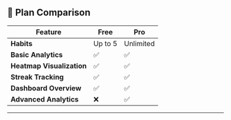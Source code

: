 ## 🔄 **Plan Comparison**

| Feature | Free | Pro |
|---------|------|-----|
| **Habits** | Up to 5 | Unlimited |
| **Basic Analytics** | ✅ | ✅ |
| **Heatmap Visualization** | ✅ | ✅ |
| **Streak Tracking** | ✅ | ✅ |
| **Dashboard Overview** | ✅ | ✅ |
| **Advanced Analytics** | ❌ | ✅ |

---